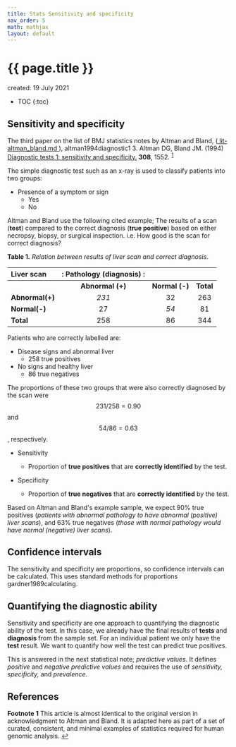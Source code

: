 ```yaml
---
title: Stats Sensitivity and specificity
nav_order: 5
math: mathjax
layout: default
---
```

{{ page.title }}
================

created: 19 July 2021

* TOC
{:toc}

## Sensitivity and specificity
The third paper on the list of BMJ statistics notes by Altman and Bland,
([ lit-altman_bland.md ]( https://github.com/DylanLawless/notes/blob/main/202106291417-lit-altman_bland.md )),
altman1994diagnostic1 3. Altman DG, Bland JM. (1994) <a href="http://www.bmj.com/cgi/content/full/308/6943/1552">
Diagnostic tests 1: sensitivity and specificity.</a> <b>308</b>, 1552.
<sup id="a1">[1](#f1)</sup>

The simple diagnostic test such as an x-ray is used to classify patients into two groups:
* Presence of a symptom or sign
	- Yes
	- No

Altman and Bland use the following cited example;
The results of a scan (**test**) compared to the correct diagnosis (**true positive**) based on either necropsy, biopsy, or surgical inspection. 
i.e. How good is the scan for correct diagnosis?

**Table 1.** _Relation between results of liver scan and correct diagnosis._

<div class="table-wrapper" markdown="block">

| Liver scan 	|: Pathology (diagnosis) :|||
|:---|:---:|:---:|:---:|
|					| **Abnormal (+)**	| **Normal (-)**	| **Total** |
| **Abnormal(+)**	| _231_				| 32				| 263 |
| **Normal(-)**		| 27				| _54_				| 81 |
| **Total**			| 258				| 86				| 344 |

</div>

Patients who are correctly labelled are:
* Disease signs and abnormal liver
	- 258 true positives
* No signs and healthy liver
	- 86 true negatives

The proportions of these two groups that were also correctly diagnosed by the scan were $$231/258=0.90$$ and $$54/86=0.63$$, respectively. 

* Sensitivity 
	- Proportion of **true positives** that are **correctly identified** by the test.

* Specificity 
	- Proportion of **true negatives** that are **correctly identified** by the test.

Based on Altman and Bland's example sample, 
we expect 90% true positives (_patients with abnormal pathology to have abnormal (positive) liver scans_), 
and 63% true negatives (_those with normal pathology would have normal (negative) liver scans_).

## Confidence intervals
The sensitivity and specificity are proportions, so confidence intervals can be calculated.
This uses standard methods for proportions
gardner1989calculating.

## Quantifying the diagnostic ability
Sensitivity and specificity are one approach to quantifying the diagnostic ability of the test.
In this case, we already have the final results of **tests** and **diagnosis** from the sample set.
For an individual patient we only have the **test** result.
We want to quantify how well the test can predict true positives.

This is answered in the next statistical note; _predictive values_.
It defines _positive_ and _negative predictive values_ and requires the use of _sensitivity,_ _specificity,_ and _prevalence_.

## References 


**Footnote**
<b id="f1">1</b> This article is almost identical to the original version in acknowledgment to Altman and Bland. It is adapted here as part of a set of curated, consistent, and minimal examples of statistics required for human genomic analysis.
[↩](#a1)
